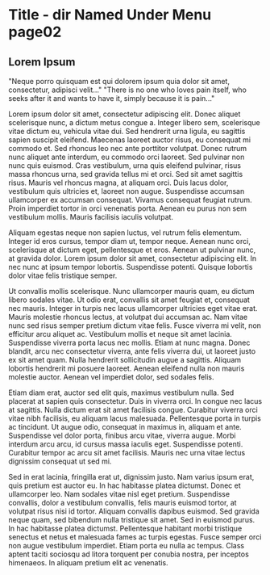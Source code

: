 # Title - dir Named Under Menu page02 #

## Lorem Ipsum ##

"Neque porro quisquam est qui dolorem ipsum quia dolor sit amet, consectetur, adipisci velit..."
"There is no one who loves pain itself, who seeks after it and wants to have it, simply because it is pain..."

Lorem ipsum dolor sit amet, consectetur adipiscing elit. Donec aliquet scelerisque nunc, a dictum metus congue a. Integer libero sem, scelerisque vitae dictum eu, vehicula vitae dui. Sed hendrerit urna ligula, eu sagittis sapien suscipit eleifend. Maecenas laoreet auctor risus, eu consequat mi commodo et. Sed rhoncus leo nec ante porttitor volutpat. Donec rutrum nunc aliquet ante interdum, eu commodo orci laoreet. Sed pulvinar non nunc quis euismod. Cras vestibulum, urna quis eleifend pulvinar, risus massa rhoncus urna, sed gravida tellus mi et orci. Sed sit amet sagittis risus. Mauris vel rhoncus magna, at aliquam orci. Duis lacus dolor, vestibulum quis ultricies et, laoreet non augue. Suspendisse accumsan ullamcorper ex accumsan consequat. Vivamus consequat feugiat rutrum. Proin imperdiet tortor in orci venenatis porta. Aenean eu purus non sem vestibulum mollis. Mauris facilisis iaculis volutpat.

Aliquam egestas neque non sapien luctus, vel rutrum felis elementum. Integer id eros cursus, tempor diam ut, tempor neque. Aenean nunc orci, scelerisque at dictum eget, pellentesque et eros. Aenean ut pulvinar nunc, at gravida dolor. Lorem ipsum dolor sit amet, consectetur adipiscing elit. In nec nunc at ipsum tempor lobortis. Suspendisse potenti. Quisque lobortis dolor vitae felis tristique semper.

Ut convallis mollis scelerisque. Nunc ullamcorper mauris quam, eu dictum libero sodales vitae. Ut odio erat, convallis sit amet feugiat et, consequat nec mauris. Integer in turpis nec lacus ullamcorper ultricies eget vitae erat. Mauris molestie rhoncus lectus, at volutpat dui accumsan ac. Nam vitae nunc sed risus semper pretium dictum vitae felis. Fusce viverra mi velit, non efficitur arcu aliquet ac. Vestibulum mollis et neque sit amet lacinia. Suspendisse viverra porta lacus nec mollis. Etiam at nunc magna. Donec blandit, arcu nec consectetur viverra, ante felis viverra dui, ut laoreet justo ex sit amet quam. Nulla hendrerit sollicitudin augue a sagittis. Aliquam lobortis hendrerit mi posuere laoreet. Aenean eleifend nulla non mauris molestie auctor. Aenean vel imperdiet dolor, sed sodales felis.

Etiam diam erat, auctor sed elit quis, maximus vestibulum nulla. Sed placerat at sapien quis consectetur. Duis in viverra orci. In congue nec lacus at sagittis. Nulla dictum erat sit amet facilisis congue. Curabitur viverra orci vitae nibh facilisis, eu aliquam lacus malesuada. Pellentesque porta in turpis ac tincidunt. Ut augue odio, consequat in maximus in, aliquam et ante. Suspendisse vel dolor porta, finibus arcu vitae, viverra augue. Morbi interdum arcu arcu, id cursus massa iaculis eget. Suspendisse potenti. Curabitur tempor ac arcu sit amet facilisis. Mauris nec urna vitae lectus dignissim consequat ut sed mi.

Sed in erat lacinia, fringilla erat ut, dignissim justo. Nam varius ipsum erat, quis pretium est auctor eu. In hac habitasse platea dictumst. Donec et ullamcorper leo. Nam sodales vitae nisl eget pretium. Suspendisse convallis, dolor a vestibulum convallis, felis mauris euismod tortor, at volutpat risus nisi id tortor. Aliquam convallis dapibus euismod. Sed gravida neque quam, sed bibendum nulla tristique sit amet. Sed in euismod purus. In hac habitasse platea dictumst. Pellentesque habitant morbi tristique senectus et netus et malesuada fames ac turpis egestas. Fusce semper orci non augue vestibulum imperdiet. Etiam porta eu nulla ac tempus. Class aptent taciti sociosqu ad litora torquent per conubia nostra, per inceptos himenaeos. In aliquam pretium elit ac venenatis.